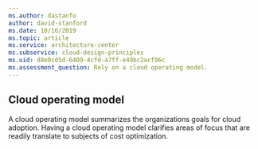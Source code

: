 ```yaml
---
ms.author: dastanfo
author: david-stanford
ms.date: 10/16/2019
ms.topic: article
ms.service: architecture-center
ms.subservice: cloud-design-principles
ms.uid: d8e0cd5d-6409-4cfd-a7ff-e49bc2acf96c
ms.assessment_question: Rely on a cloud operating model.
---
```

## Cloud operating model

A cloud operating model summarizes the organizations goals for cloud adoption. Having a cloud operating model clarifies areas of focus that are readily translate to subjects of cost optimization.

